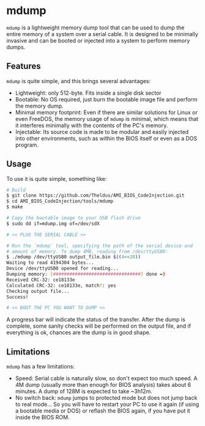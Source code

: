 # mdump
`mdump` is a lightweight memory dump tool that can be used to dump the entire memory of a
system over a serial cable. It is designed to be minimally invasive and can be booted or
injected into a system to perform memory dumps.

## Features
`mdump` is quite simple, and this brings several advantages:
- Lightweight: only 512-byte. Fits inside a single disk sector
- Bootable: No OS required, just burn the bootable image file and perform the
memory dump.
- Minimal memory footprint: Even if there are similar solutions for Linux or
even FreeDOS, the memory usage of `mdump` is minimal, which means that it interferes
minimally with the contents of the PC's memory.
- Injectable: Its source code is made to be modular and easily injected into other
environments, such as within the BIOS itself or even as a DOS program.

## Usage
To use it is quite simple, something like:

```bash
# Build
$ git clone https://github.com/Theldus/AMI_BIOS_CodeInjection.git
$ cd AMI_BIOS_CodeInjection/tools/mdump
$ make

# Copy the bootable image to your USB flash drive
$ sudo dd if=mdump.img of=/dev/sdX

# << PLUG THE SERIAL CABLE >>

# Run the `mdump` tool, specifying the path of the serial device and
# amount of memory. To dump 4MB, reading from /dev/ttyUSB0:
$ ./mdump /dev/ttyUSB0 output_file.bin $((4<<20))
Waiting to read 4194304 bytes...
Device /dev/ttyUSB0 opened for reading...
Dumping memory: [################################] done =)
Received CRC-32: ce18133e
Calculated CRC-32: ce18133e, match?: yes
Checking output file...
Success!

# << BOOT THE PC YOU WANT TO DUMP >>
```
A progress bar will indicate the status of the transfer. After the dump is complete, some
sanity checks will be performed on the output file, and if everything is ok, chances are
the dump is in good shape.

## Limitations
`mdump` has a few limitations:
- Speed: Serial cable is naturally slow, so don't expect too much speed. A 4M dump (usually
more than enough for BIOS analysis) takes about 6 minutes. A dump of 128M is expected to
take ~3h12m.
- No switch back: `mdump` jumps to protected mode but does not jump back to real mode... So
you will have to restart your PC to use it again (if using a bootable media or DOS) or
reflash the BIOS again, if you have put it inside the BIOS ROM.
